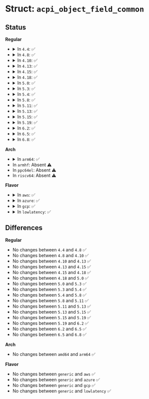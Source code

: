 # Struct: <code>acpi_object_field_common</code>

## Status
<b>Regular</b>
<ul>
<li>
<details>
<summary>In <code>4.4</code>: ✅</summary>

```c
struct acpi_object_field_common {
    union acpi_operand_object *next_object;
    u8 descriptor_type;
    u8 type;
    u16 reference_count;
    u8 flags;
    u8 field_flags;
    u8 attribute;
    u8 access_byte_width;
    struct acpi_namespace_node *node;
    u32 bit_length;
    u32 base_byte_offset;
    u32 value;
    u8 start_field_bit_offset;
    u8 access_length;
    union acpi_operand_object *region_obj;
};
```
</details>
</li>
<li>
<details>
<summary>In <code>4.8</code>: ✅</summary>

```c
struct acpi_object_field_common {
    union acpi_operand_object *next_object;
    u8 descriptor_type;
    u8 type;
    u16 reference_count;
    u8 flags;
    u8 field_flags;
    u8 attribute;
    u8 access_byte_width;
    struct acpi_namespace_node *node;
    u32 bit_length;
    u32 base_byte_offset;
    u32 value;
    u8 start_field_bit_offset;
    u8 access_length;
    union acpi_operand_object *region_obj;
};
```
</details>
</li>
<li>
<details>
<summary>In <code>4.10</code>: ✅</summary>

```c
struct acpi_object_field_common {
    union acpi_operand_object *next_object;
    u8 descriptor_type;
    u8 type;
    u16 reference_count;
    u8 flags;
    u8 field_flags;
    u8 attribute;
    u8 access_byte_width;
    struct acpi_namespace_node *node;
    u32 bit_length;
    u32 base_byte_offset;
    u32 value;
    u8 start_field_bit_offset;
    u8 access_length;
    union acpi_operand_object *region_obj;
};
```
</details>
</li>
<li>
<details>
<summary>In <code>4.13</code>: ✅</summary>

```c
struct acpi_object_field_common {
    union acpi_operand_object *next_object;
    u8 descriptor_type;
    u8 type;
    u16 reference_count;
    u8 flags;
    u8 field_flags;
    u8 attribute;
    u8 access_byte_width;
    struct acpi_namespace_node *node;
    u32 bit_length;
    u32 base_byte_offset;
    u32 value;
    u8 start_field_bit_offset;
    u8 access_length;
    union acpi_operand_object *region_obj;
};
```
</details>
</li>
<li>
<details>
<summary>In <code>4.15</code>: ✅</summary>

```c
struct acpi_object_field_common {
    union acpi_operand_object *next_object;
    u8 descriptor_type;
    u8 type;
    u16 reference_count;
    u8 flags;
    u8 field_flags;
    u8 attribute;
    u8 access_byte_width;
    struct acpi_namespace_node *node;
    u32 bit_length;
    u32 base_byte_offset;
    u32 value;
    u8 start_field_bit_offset;
    u8 access_length;
    union acpi_operand_object *region_obj;
};
```
</details>
</li>
<li>
<details>
<summary>In <code>4.18</code>: ✅</summary>

```c
struct acpi_object_field_common {
    union acpi_operand_object *next_object;
    u8 descriptor_type;
    u8 type;
    u16 reference_count;
    u8 flags;
    u8 field_flags;
    u8 attribute;
    u8 access_byte_width;
    struct acpi_namespace_node *node;
    u32 bit_length;
    u32 base_byte_offset;
    u32 value;
    u8 start_field_bit_offset;
    u8 access_length;
    union acpi_operand_object *region_obj;
};
```
</details>
</li>
<li>
<details>
<summary>In <code>5.0</code>: ✅</summary>

```c
struct acpi_object_field_common {
    union acpi_operand_object *next_object;
    u8 descriptor_type;
    u8 type;
    u16 reference_count;
    u8 flags;
    u8 field_flags;
    u8 attribute;
    u8 access_byte_width;
    struct acpi_namespace_node *node;
    u32 bit_length;
    u32 base_byte_offset;
    u32 value;
    u8 start_field_bit_offset;
    u8 access_length;
    union acpi_operand_object *region_obj;
};
```
</details>
</li>
<li>
<details>
<summary>In <code>5.3</code>: ✅</summary>

```c
struct acpi_object_field_common {
    union acpi_operand_object *next_object;
    u8 descriptor_type;
    u8 type;
    u16 reference_count;
    u8 flags;
    u8 field_flags;
    u8 attribute;
    u8 access_byte_width;
    struct acpi_namespace_node *node;
    u32 bit_length;
    u32 base_byte_offset;
    u32 value;
    u8 start_field_bit_offset;
    u8 access_length;
    union acpi_operand_object *region_obj;
};
```
</details>
</li>
<li>
<details>
<summary>In <code>5.4</code>: ✅</summary>

```c
struct acpi_object_field_common {
    union acpi_operand_object *next_object;
    u8 descriptor_type;
    u8 type;
    u16 reference_count;
    u8 flags;
    u8 field_flags;
    u8 attribute;
    u8 access_byte_width;
    struct acpi_namespace_node *node;
    u32 bit_length;
    u32 base_byte_offset;
    u32 value;
    u8 start_field_bit_offset;
    u8 access_length;
    union acpi_operand_object *region_obj;
};
```
</details>
</li>
<li>
<details>
<summary>In <code>5.8</code>: ✅</summary>

```c
struct acpi_object_field_common {
    union acpi_operand_object *next_object;
    u8 descriptor_type;
    u8 type;
    u16 reference_count;
    u8 flags;
    u8 field_flags;
    u8 attribute;
    u8 access_byte_width;
    struct acpi_namespace_node *node;
    u32 bit_length;
    u32 base_byte_offset;
    u32 value;
    u8 start_field_bit_offset;
    u8 access_length;
    union acpi_operand_object *region_obj;
};
```
</details>
</li>
<li>
<details>
<summary>In <code>5.11</code>: ✅</summary>

```c
struct acpi_object_field_common {
    union acpi_operand_object *next_object;
    u8 descriptor_type;
    u8 type;
    u16 reference_count;
    u8 flags;
    u8 field_flags;
    u8 attribute;
    u8 access_byte_width;
    struct acpi_namespace_node *node;
    u32 bit_length;
    u32 base_byte_offset;
    u32 value;
    u8 start_field_bit_offset;
    u8 access_length;
    union acpi_operand_object *region_obj;
};
```
</details>
</li>
<li>
<details>
<summary>In <code>5.13</code>: ✅</summary>

```c
struct acpi_object_field_common {
    union acpi_operand_object *next_object;
    u8 descriptor_type;
    u8 type;
    u16 reference_count;
    u8 flags;
    u8 field_flags;
    u8 attribute;
    u8 access_byte_width;
    struct acpi_namespace_node *node;
    u32 bit_length;
    u32 base_byte_offset;
    u32 value;
    u8 start_field_bit_offset;
    u8 access_length;
    union acpi_operand_object *region_obj;
};
```
</details>
</li>
<li>
<details>
<summary>In <code>5.15</code>: ✅</summary>

```c
struct acpi_object_field_common {
    union acpi_operand_object *next_object;
    u8 descriptor_type;
    u8 type;
    u16 reference_count;
    u8 flags;
    u8 field_flags;
    u8 attribute;
    u8 access_byte_width;
    struct acpi_namespace_node *node;
    u32 bit_length;
    u32 base_byte_offset;
    u32 value;
    u8 start_field_bit_offset;
    u8 access_length;
    union acpi_operand_object *region_obj;
};
```
</details>
</li>
<li>
<details>
<summary>In <code>5.19</code>: ✅</summary>

```c
struct acpi_object_field_common {
    union acpi_operand_object *next_object;
    u8 descriptor_type;
    u8 type;
    u16 reference_count;
    u8 flags;
    u8 field_flags;
    u8 attribute;
    u8 access_byte_width;
    struct acpi_namespace_node *node;
    u32 bit_length;
    u32 base_byte_offset;
    u32 value;
    u8 start_field_bit_offset;
    u8 access_length;
    union acpi_operand_object *region_obj;
};
```
</details>
</li>
<li>
<details>
<summary>In <code>6.2</code>: ✅</summary>

```c
struct acpi_object_field_common {
    union acpi_operand_object *next_object;
    u8 descriptor_type;
    u8 type;
    u16 reference_count;
    u8 flags;
    u8 field_flags;
    u8 attribute;
    u8 access_byte_width;
    struct acpi_namespace_node *node;
    u32 bit_length;
    u32 base_byte_offset;
    u32 value;
    u8 start_field_bit_offset;
    u8 access_length;
    union acpi_operand_object *region_obj;
};
```
</details>
</li>
<li>
<details>
<summary>In <code>6.5</code>: ✅</summary>

```c
struct acpi_object_field_common {
    union acpi_operand_object *next_object;
    u8 descriptor_type;
    u8 type;
    u16 reference_count;
    u8 flags;
    u8 field_flags;
    u8 attribute;
    u8 access_byte_width;
    struct acpi_namespace_node *node;
    u32 bit_length;
    u32 base_byte_offset;
    u32 value;
    u8 start_field_bit_offset;
    u8 access_length;
    union acpi_operand_object *region_obj;
};
```
</details>
</li>
<li>
<details>
<summary>In <code>6.8</code>: ✅</summary>

```c
struct acpi_object_field_common {
    union acpi_operand_object *next_object;
    u8 descriptor_type;
    u8 type;
    u16 reference_count;
    u8 flags;
    u8 field_flags;
    u8 attribute;
    u8 access_byte_width;
    struct acpi_namespace_node *node;
    u32 bit_length;
    u32 base_byte_offset;
    u32 value;
    u8 start_field_bit_offset;
    u8 access_length;
    union acpi_operand_object *region_obj;
};
```
</details>
</li>
</ul>
<b>Arch</b>
<ul>
<li>
<details>
<summary>In <code>arm64</code>: ✅</summary>

```c
struct acpi_object_field_common {
    union acpi_operand_object *next_object;
    u8 descriptor_type;
    u8 type;
    u16 reference_count;
    u8 flags;
    u8 field_flags;
    u8 attribute;
    u8 access_byte_width;
    struct acpi_namespace_node *node;
    u32 bit_length;
    u32 base_byte_offset;
    u32 value;
    u8 start_field_bit_offset;
    u8 access_length;
    union acpi_operand_object *region_obj;
};
```
</details>
</li>
<li>
In <code>armhf</code>: Absent ⚠️
</li>
<li>
In <code>ppc64el</code>: Absent ⚠️
</li>
<li>
In <code>riscv64</code>: Absent ⚠️
</li>
</ul>
<b>Flavor</b>
<ul>
<li>
<details>
<summary>In <code>aws</code>: ✅</summary>

```c
struct acpi_object_field_common {
    union acpi_operand_object *next_object;
    u8 descriptor_type;
    u8 type;
    u16 reference_count;
    u8 flags;
    u8 field_flags;
    u8 attribute;
    u8 access_byte_width;
    struct acpi_namespace_node *node;
    u32 bit_length;
    u32 base_byte_offset;
    u32 value;
    u8 start_field_bit_offset;
    u8 access_length;
    union acpi_operand_object *region_obj;
};
```
</details>
</li>
<li>
<details>
<summary>In <code>azure</code>: ✅</summary>

```c
struct acpi_object_field_common {
    union acpi_operand_object *next_object;
    u8 descriptor_type;
    u8 type;
    u16 reference_count;
    u8 flags;
    u8 field_flags;
    u8 attribute;
    u8 access_byte_width;
    struct acpi_namespace_node *node;
    u32 bit_length;
    u32 base_byte_offset;
    u32 value;
    u8 start_field_bit_offset;
    u8 access_length;
    union acpi_operand_object *region_obj;
};
```
</details>
</li>
<li>
<details>
<summary>In <code>gcp</code>: ✅</summary>

```c
struct acpi_object_field_common {
    union acpi_operand_object *next_object;
    u8 descriptor_type;
    u8 type;
    u16 reference_count;
    u8 flags;
    u8 field_flags;
    u8 attribute;
    u8 access_byte_width;
    struct acpi_namespace_node *node;
    u32 bit_length;
    u32 base_byte_offset;
    u32 value;
    u8 start_field_bit_offset;
    u8 access_length;
    union acpi_operand_object *region_obj;
};
```
</details>
</li>
<li>
<details>
<summary>In <code>lowlatency</code>: ✅</summary>

```c
struct acpi_object_field_common {
    union acpi_operand_object *next_object;
    u8 descriptor_type;
    u8 type;
    u16 reference_count;
    u8 flags;
    u8 field_flags;
    u8 attribute;
    u8 access_byte_width;
    struct acpi_namespace_node *node;
    u32 bit_length;
    u32 base_byte_offset;
    u32 value;
    u8 start_field_bit_offset;
    u8 access_length;
    union acpi_operand_object *region_obj;
};
```
</details>
</li>
</ul>

## Differences
<b>Regular</b>
<ul>
<li>
No changes between <code>4.4</code> and <code>4.8</code> ✅
</li>
<li>
No changes between <code>4.8</code> and <code>4.10</code> ✅
</li>
<li>
No changes between <code>4.10</code> and <code>4.13</code> ✅
</li>
<li>
No changes between <code>4.13</code> and <code>4.15</code> ✅
</li>
<li>
No changes between <code>4.15</code> and <code>4.18</code> ✅
</li>
<li>
No changes between <code>4.18</code> and <code>5.0</code> ✅
</li>
<li>
No changes between <code>5.0</code> and <code>5.3</code> ✅
</li>
<li>
No changes between <code>5.3</code> and <code>5.4</code> ✅
</li>
<li>
No changes between <code>5.4</code> and <code>5.8</code> ✅
</li>
<li>
No changes between <code>5.8</code> and <code>5.11</code> ✅
</li>
<li>
No changes between <code>5.11</code> and <code>5.13</code> ✅
</li>
<li>
No changes between <code>5.13</code> and <code>5.15</code> ✅
</li>
<li>
No changes between <code>5.15</code> and <code>5.19</code> ✅
</li>
<li>
No changes between <code>5.19</code> and <code>6.2</code> ✅
</li>
<li>
No changes between <code>6.2</code> and <code>6.5</code> ✅
</li>
<li>
No changes between <code>6.5</code> and <code>6.8</code> ✅
</li>
</ul>
<b>Arch</b>
<ul>
<li>
No changes between <code>amd64</code> and <code>arm64</code> ✅
</li>
</ul>
<b>Flavor</b>
<ul>
<li>
No changes between <code>generic</code> and <code>aws</code> ✅
</li>
<li>
No changes between <code>generic</code> and <code>azure</code> ✅
</li>
<li>
No changes between <code>generic</code> and <code>gcp</code> ✅
</li>
<li>
No changes between <code>generic</code> and <code>lowlatency</code> ✅
</li>
</ul>
